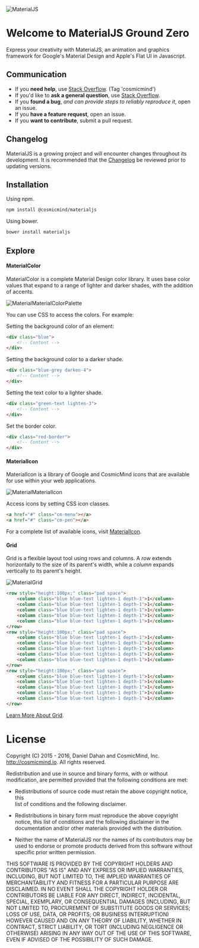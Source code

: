 ![MaterialJS](http://www.cosmicmind.io/MK/Material.png)

# Welcome to MaterialJS Ground Zero

Express your creativity with MaterialJS, an animation and graphics framework for Google's Material Design and Apple's Flat UI in Javascript.

## Communication

- If you **need help**, use [Stack Overflow](http://stackoverflow.com/questions/tagged/cosmicmind). (Tag 'cosmicmind')
- If you'd like to **ask a general question**, use [Stack Overflow](http://stackoverflow.com/questions/tagged/cosmicmind).
- If you **found a bug**, _and can provide steps to reliably reproduce it_, open an issue.
- If you **have a feature request**, open an issue.
- If you **want to contribute**, submit a pull request.

## Changelog

MaterialJS is a growing project and will encounter changes throughout its development. It is recommended that the [Changelog](https://github.com/CosmicMind/MaterialJS/wiki/Changelog) be reviewed prior to updating versions.

## Installation

Using npm.

```bash
npm install @cosmicmind/materialjs
```

Using bower.

```bash
bower install materialjs
```

## Explore

<a name="materialcolor"></a>
#### MaterialColor

MaterialColor is a complete Material Design color library. It uses base color values that expand to a range of lighter and darker shades, with the addition of accents.

![MaterialMaterialColorPalette](http://www.cosmicmind.io/MK/MaterialMaterialColorPalette.png)

You can use CSS to access the colors. For example:

Setting the background color of an element:

```html
<div class="blue">
    <!-- Content -->
</div>
```

Setting the background color to a darker shade.

```html
<div class="blue-grey darken-4">
    <!-- Content -->
</div>
```

Setting the text color to a lighter shade.

```html
<div class="green-text lighten-3">
    <!-- Content -->
</div>
```

Set the border color.

```html
<div class="red-border">
    <!-- Content -->
</div>
```

<a name="materialicon"></a>
#### MaterialIcon

MaterialIcon is a library of Google and CosmicMind icons that are available for use within your web applications.

![MaterialMaterialIcon](http://www.cosmicmind.io/MK/MaterialMaterialIcon.png)

Access icons by setting CSS icon classes.

```html
<a href="#" class="cm-menu"></a>
<a href="#" class="cm-pen"></a>
```

For a complete list of available icons, visit [MaterialIcon](https://github.com/CosmicMind/MaterialJS/wiki/MaterialIcon).

<a name="grid"></a>
#### Grid

Grid is a flexible layout tool using rows and columns. A *row* extends horizontally to the size of its parent's width, while a *column* expands vertically to its parent's height.

![MaterialGrid](http://www.cosmicmind.io/MK/MaterialGrid.png)

```html
<row style="height:100px;" class="pad space">
    <column class="blue blue-text lighten-1 depth-1">1</column>
    <column class="blue blue-text lighten-1 depth-1">1</column>
    <column class="blue blue-text lighten-1 depth-1">1</column>
    <column class="blue blue-text lighten-1 depth-1">1</column>
    <column class="blue blue-text lighten-1 depth-1">1</column>
</row>
<row style="height:100px;" class="pad space">
    <column class="blue blue-text lighten-1 depth-1">1</column>
    <column class="blue blue-text lighten-1 depth-1">1</column>
    <column class="blue blue-text lighten-1 depth-1">1</column>
    <column class="blue blue-text lighten-1 depth-1">1</column>
    <column class="blue blue-text lighten-1 depth-1">1</column>
</row>
<row style="height:100px;" class="pad space">
    <column class="blue blue-text lighten-1 depth-1">1</column>
    <column class="blue blue-text lighten-1 depth-1">1</column>
    <column class="blue blue-text lighten-1 depth-1">1</column>
    <column class="blue blue-text lighten-1 depth-1">1</column>
    <column class="blue blue-text lighten-1 depth-1">1</column>
</row>
```

[Learn More About Grid](https://github.com/CosmicMind/MaterialJS/wiki/Grid).

# License

Copyright (C) 2015 - 2016, Daniel Dahan and CosmicMind, Inc. <http://cosmicmind.io>. All rights reserved.

Redistribution and use in source and binary forms, with or without modification, are permitted provided that the following conditions are met:

*   Redistributions of source code must retain the above copyright notice, this     
    list of conditions and the following disclaimer.

*   Redistributions in binary form must reproduce the above copyright notice,
    this list of conditions and the following disclaimer in the documentation
    and/or other materials provided with the distribution.

*   Neither the name of MaterialJS nor the names of its
    contributors may be used to endorse or promote products derived from
    this software without specific prior written permission.

THIS SOFTWARE IS PROVIDED BY THE COPYRIGHT HOLDERS AND CONTRIBUTORS "AS IS" AND ANY EXPRESS OR IMPLIED WARRANTIES, INCLUDING, BUT NOT LIMITED TO, THE IMPLIED WARRANTIES OF MERCHANTABILITY AND FITNESS FOR A PARTICULAR PURPOSE ARE DISCLAIMED. IN NO EVENT SHALL THE COPYRIGHT HOLDER OR CONTRIBUTORS BE LIABLE FOR ANY DIRECT, INDIRECT, INCIDENTAL, SPECIAL, EXEMPLARY, OR CONSEQUENTIAL DAMAGES (INCLUDING, BUT NOT LIMITED TO, PROCUREMENT OF SUBSTITUTE GOODS OR SERVICES; LOSS OF USE, DATA, OR PROFITS; OR BUSINESS INTERRUPTION) HOWEVER CAUSED AND ON ANY THEORY OF LIABILITY, WHETHER IN CONTRACT, STRICT LIABILITY, OR TORT (INCLUDING NEGLIGENCE OR OTHERWISE) ARISING IN ANY WAY OUT OF THE USE OF THIS SOFTWARE, EVEN IF ADVISED OF THE POSSIBILITY OF SUCH DAMAGE.
